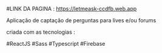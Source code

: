 #LINK DA PAGINA : https://letmeask-ccdfb.web.app

Aplicação de captação de perguntas para lives e/ou forums

criada com as tecnologias : 

#ReactJS
#Sass
#Typescript
#Firebase

